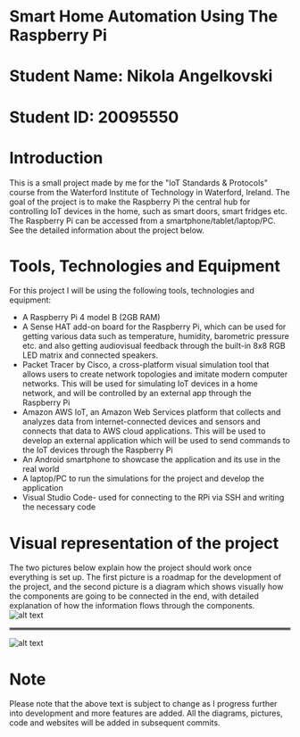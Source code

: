 # Smart Home Automation Using The Raspberry Pi
# Student Name: Nikola Angelkovski
# Student ID: 20095550
# Introduction
This is a small project made by me for the "IoT Standards & Protocols" course from the Waterford Institute of Technology in Waterford, Ireland. The goal of the project is to make the Raspberry Pi the central hub for controlling IoT devices in the home, such as smart doors, smart fridges etc. The Raspberry Pi can be accessed from a smartphone/tablet/laptop/PC. See the detailed information about the project below.
# Tools, Technologies and Equipment
For this project I will be using the following tools, technologies and equipment:
- A Raspberry Pi 4 model B (2GB RAM)
- A Sense HAT add-on board for the Raspberry Pi, which can be used for getting various data such as temperature, humidity, barometric pressure etc. and also getting audiovisual feedback through the built-in 8x8 RGB LED matrix and connected speakers.
- Packet Tracer by Cisco, a cross-platform visual simulation tool that allows users to create network topologies and imitate modern computer networks. This will be used for simulating IoT devices in a home network, and will be controlled by an external app through the Raspberry Pi
- Amazon AWS IoT, an Amazon Web Services platform that collects and analyzes data from internet-connected devices and sensors and connects that data to AWS cloud applications. This will be used to develop an external application which will be used to send commands to the IoT devices through the Raspberry Pi
- An Android smartphone to showcase the application and its use in the real world
- A laptop/PC to run the simulations for the project and develop the application
- Visual Studio Code- used for connecting to the RPi via SSH and writing the necessary code 
# Visual representation of the project
The two pictures below explain how the project should work once everything is set up. The first picture is a roadmap for the development of the project, and the second picture is a diagram which shows visually how the components are going to be connected in the end, with detailed explanation of how the information flows through the components.
![alt text](https://github.com/NikolaAngelkovski/Smart-Home-Automation-Using-The-Raspberry-Pi/blob/main/Development%20roadmap.png) 
<hr style="border:2px solid gray"> </hr>

![alt text](https://github.com/NikolaAngelkovski/Smart-Home-Automation-Using-The-Raspberry-Pi/blob/main/Project%20overview%20diagram.png)
# Note
Please note that the above text is subject to change as I progress further into development and more features are added. All the diagrams, pictures, code and websites will be added in subsequent commits.
